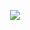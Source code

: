  
<p align='center'>
    <img src="https://capsule-render.vercel.app/api?type=waving&color=auto&height=300&section=header&text=Im%20seung&fontSize=90&animation=fadeIn&fontAlignY=38&desc=profile&descAlignY=51&descAlign=62"/>
</p>
